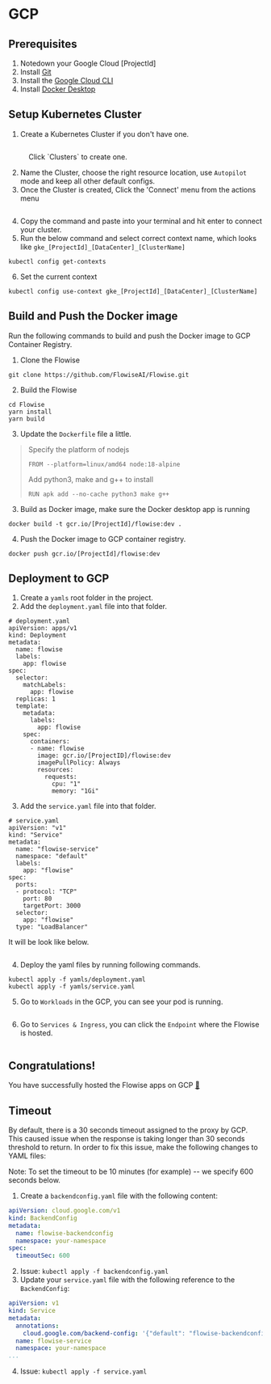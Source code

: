# GCP

## Prerequisites

1. Notedown your Google Cloud \[ProjectId]
2. Install [Git](https://git-scm.com/book/en/v2/Getting-Started-Installing-Git)
3. Install the [Google Cloud CLI](https://cloud.google.com/sdk/docs/install-sdk)
4. Install [Docker Desktop](https://docs.docker.com/desktop/)

## Setup Kubernetes Cluster

1. Create a Kubernetes Cluster if you don't have one.

<figure><img src="../../.gitbook/assets/gcp/1.png" alt=""><figcaption><p>Click `Clusters` to create one.</p></figcaption></figure>

2. Name the Cluster, choose the right resource location, use `Autopilot` mode and keep all other default configs.
3. Once the Cluster is created, Click the 'Connect' menu from the actions menu

<figure><img src="../../.gitbook/assets/gcp/2.png" alt=""><figcaption></figcaption></figure>

4. Copy the command and paste into your terminal and hit enter to connect your cluster.
5. Run the below command and select correct context name, which looks like `gke_[ProjectId]_[DataCenter]_[ClusterName]`

```
kubectl config get-contexts
```

6. Set the current context

```
kubectl config use-context gke_[ProjectId]_[DataCenter]_[ClusterName]
```

## Build and Push the Docker image

Run the following commands to build and push the Docker image to GCP Container Registry.

1. Clone the Flowise

```
git clone https://github.com/FlowiseAI/Flowise.git
```

2. Build the Flowise

```
cd Flowise
yarn install
yarn build
```

3. Update the `Dockerfile` file a little.

> Specify the platform of nodejs
>
> ```
> FROM --platform=linux/amd64 node:18-alpine
> ```
>
> Add python3, make and g++ to install
>
> ```
> RUN apk add --no-cache python3 make g++
> ```

3. Build as Docker image, make sure the Docker desktop app is running

```
docker build -t gcr.io/[ProjectId]/flowise:dev .
```

4. Push the Docker image to GCP container registry.

```
docker push gcr.io/[ProjectId]/flowise:dev
```

## Deployment to GCP

1. Create a `yamls` root folder in the project.
2. Add the `deployment.yaml` file into that folder.

```
# deployment.yaml
apiVersion: apps/v1
kind: Deployment
metadata:
  name: flowise
  labels:
    app: flowise
spec:
  selector:
    matchLabels:
      app: flowise
  replicas: 1
  template:
    metadata:
      labels:
        app: flowise
    spec:
      containers:
      - name: flowise
        image: gcr.io/[ProjectID]/flowise:dev
        imagePullPolicy: Always
        resources: 
          requests:
            cpu: "1"
            memory: "1Gi"
```

3. Add the `service.yaml` file into that folder.

```
# service.yaml
apiVersion: "v1"
kind: "Service"
metadata:
  name: "flowise-service"
  namespace: "default"
  labels:
    app: "flowise"
spec:
  ports:
  - protocol: "TCP"
    port: 80
    targetPort: 3000
  selector:
    app: "flowise"
  type: "LoadBalancer"

```

It will be look like below.

<figure><img src="../../.gitbook/assets/gcp/3.png" alt=""><figcaption></figcaption></figure>

4. Deploy the yaml files by running following commands.

```
kubectl apply -f yamls/deployment.yaml
kubectl apply -f yamls/service.yaml
```

5. Go to `Workloads` in the GCP, you can see your pod is running.

<figure><img src="../../.gitbook/assets/gcp/4.png" alt=""><figcaption></figcaption></figure>

6. Go to `Services & Ingress`, you can click the `Endpoint` where the Flowise is hosted.

<figure><img src="../../.gitbook/assets/gcp/5.png" alt=""><figcaption></figcaption></figure>

## Congratulations!

You have successfully hosted the Flowise apps on GCP [🥳](https://emojipedia.org/partying-face/)

## Timeout

By default, there is a 30 seconds timeout assigned to the proxy by GCP. This caused issue when the response is taking longer than 30 seconds threshold to return. In order to fix this issue, make the following changes to YAML files:

Note: To set the timeout to be 10 minutes (for example) -- we specify 600 seconds below.

1. Create a `backendconfig.yaml` file with the following content:

```yaml
apiVersion: cloud.google.com/v1
kind: BackendConfig
metadata:
  name: flowise-backendconfig
  namespace: your-namespace
spec:
  timeoutSec: 600
```

2. Issue: `kubectl apply -f backendconfig.yaml`
3. Update your `service.yaml` file with the following reference to the `BackendConfig`:

```yaml
apiVersion: v1
kind: Service
metadata:
  annotations:
    cloud.google.com/backend-config: '{"default": "flowise-backendconfig"}'
  name: flowise-service
  namespace: your-namespace
...
```

4. Issue: `kubectl apply -f service.yaml`

